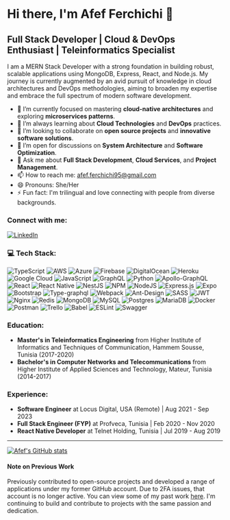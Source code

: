 # Hi there, I'm Afef Ferchichi 👋

## Full Stack Developer | Cloud & DevOps Enthusiast | Teleinformatics Specialist

I am a MERN Stack Developer with a strong foundation in building robust, scalable applications using MongoDB, Express, React, and Node.js. My journey is currently augmented by an avid pursuit of knowledge in cloud architectures and DevOps methodologies, aiming to broaden my expertise and embrace the full spectrum of modern software development.

- 🔭 I’m currently focused on mastering **cloud-native architectures** and exploring **microservices patterns**.
- 🌱 I’m always learning about **Cloud Technologies** and **DevOps** practices.
- 👯 I’m looking to collaborate on **open source projects** and **innovative software solutions**.
- 🤔 I’m open for discussions on **System Architecture** and **Software Optimization**.
- 💬 Ask me about **Full Stack Development**, **Cloud Services**, and **Project Management**.
- 📫 How to reach me: afef.ferchichi95@gmail.com
- 😄 Pronouns: She/Her
- ⚡ Fun fact: I'm trilingual and love connecting with people from diverse backgrounds.

### Connect with me:
[![LinkedIn][linkedin-shield]][linkedin-url]

<!-- Definitions for your social media icons -->
[linkedin-shield]: https://img.shields.io/badge/-LinkedIn-blue.svg?style=flat-square&logo=linkedin&logoColor=white
[linkedin-url]: https://www.linkedin.com/in/afef-ferchichi/

### 💻 Tech Stack:
![TypeScript](https://img.shields.io/badge/typescript-%23007ACC.svg?style=for-the-badge&logo=typescript&logoColor=white) ![AWS](https://img.shields.io/badge/AWS-%23FF9900.svg?style=for-the-badge&logo=amazon-aws&logoColor=white) ![Azure](https://img.shields.io/badge/azure-%230072C6.svg?style=for-the-badge&logo=azure-devops&logoColor=white) ![Firebase](https://img.shields.io/badge/firebase-%23039BE5.svg?style=for-the-badge&logo=firebase) ![DigitalOcean](https://img.shields.io/badge/DigitalOcean-%230167ff.svg?style=for-the-badge&logo=digitalOcean&logoColor=white) ![Heroku](https://img.shields.io/badge/heroku-%23430098.svg?style=for-the-badge&logo=heroku&logoColor=white) ![Google Cloud](https://img.shields.io/badge/Google%20Cloud-%234285F4.svg?style=for-the-badge&logo=google-cloud&logoColor=white) ![JavaScript](https://img.shields.io/badge/javascript-%23323330.svg?style=for-the-badge&logo=javascript&logoColor=%23F7DF1E) ![GraphQL](https://img.shields.io/badge/-GraphQL-E10098?style=for-the-badge&logo=graphql&logoColor=white) ![Python](https://img.shields.io/badge/python-3670A0?style=for-the-badge&logo=python&logoColor=ffdd54) ![Apollo-GraphQL](https://img.shields.io/badge/-ApolloGraphQL-311C87?style=for-the-badge&logo=apollo-graphql) ![React](https://img.shields.io/badge/react-%2320232a.svg?style=for-the-badge&logo=react&logoColor=%2361DAFB) ![React Native](https://img.shields.io/badge/react_native-%2320232a.svg?style=for-the-badge&logo=react&logoColor=%2361DAFB) ![NestJS](https://img.shields.io/badge/nestjs-%23E0234E.svg?style=for-the-badge&logo=nestjs&logoColor=white) ![NPM](https://img.shields.io/badge/NPM-%23000000.svg?style=for-the-badge&logo=npm&logoColor=white) ![NodeJS](https://img.shields.io/badge/node.js-6DA55F?style=for-the-badge&logo=node.js&logoColor=white)  ![Express.js](https://img.shields.io/badge/express.js-%23404d59.svg?style=for-the-badge&logo=express&logoColor=%2361DAFB) ![Expo](https://img.shields.io/badge/expo-1C1E24?style=for-the-badge&logo=expo&logoColor=#D04A37) ![Bootstrap](https://img.shields.io/badge/bootstrap-%23563D7C.svg?style=for-the-badge&logo=bootstrap&logoColor=white) ![Type-graphql](https://img.shields.io/badge/-TypeGraphQL-%23C04392?style=for-the-badge) ![Webpack](https://img.shields.io/badge/webpack-%238DD6F9.svg?style=for-the-badge&logo=webpack&logoColor=black) ![Ant-Design](https://img.shields.io/badge/-AntDesign-%230170FE?style=for-the-badge&logo=ant-design&logoColor=white) ![SASS](https://img.shields.io/badge/SASS-hotpink.svg?style=for-the-badge&logo=SASS&logoColor=white) ![JWT](https://img.shields.io/badge/JWT-black?style=for-the-badge&logo=JSON%20web%20tokens) ![Nginx](https://img.shields.io/badge/nginx-%23009639.svg?style=for-the-badge&logo=nginx&logoColor=white) ![Redis](https://img.shields.io/badge/redis-%23DD0031.svg?style=for-the-badge&logo=redis&logoColor=white) ![MongoDB](https://img.shields.io/badge/MongoDB-%234ea94b.svg?style=for-the-badge&logo=mongodb&logoColor=white) ![MySQL](https://img.shields.io/badge/mysql-%2300f.svg?style=for-the-badge&logo=mysql&logoColor=white) ![Postgres](https://img.shields.io/badge/postgres-%23316192.svg?style=for-the-badge&logo=postgresql&logoColor=white) ![MariaDB](https://img.shields.io/badge/MariaDB-003545?style=for-the-badge&logo=mariadb&logoColor=white) ![Docker](https://img.shields.io/badge/docker-%230db7ed.svg?style=for-the-badge&logo=docker&logoColor=white) ![Postman](https://img.shields.io/badge/Postman-FF6C37?style=for-the-badge&logo=postman&logoColor=white) ![Trello](https://img.shields.io/badge/Trello-%23026AA7.svg?style=for-the-badge&logo=Trello&logoColor=white)  ![Babel](https://img.shields.io/badge/Babel-F9DC3e?style=for-the-badge&logo=babel&logoColor=black) ![ESLint](https://img.shields.io/badge/ESLint-4B3263?style=for-the-badge&logo=eslint&logoColor=white) ![Swagger](https://img.shields.io/badge/-Swagger-%23Clojure?style=for-the-badge&logo=swagger&logoColor=white)


### Education:

- **Master's in Teleinformatics Engineering** from Higher Institute of Informatics and Techniques of Communication, Hammem Sousse, Tunisia (2017-2020)
- **Bachelor's in Computer Networks and Telecommunications** from Higher Institute of Applied Sciences and Technology, Mateur, Tunisia (2014-2017)

### Experience:

- **Software Engineer** at Locus Digital, USA (Remote) | Aug 2021 - Sep 2023
- **Full Stack Engineer (FYP)** at Profveca, Tunisia | Feb 2020 - Nov 2020
- **React Native Developer** at Telnet Holding, Tunisia | Jul 2019 - Aug 2019

---

[![Afef's GitHub stats](https://github-readme-stats.vercel.app/api?username=afefferhichi&show_icons=true)](https://github.com/anuraghazra/github-readme-stats)

<!-- Icons -->

[3.2]: https://raw.githubusercontent.com/MartinHeinz/MartinHeinz/master/linkedin-3-16.png (LinkedIn icon without padding)
[6.2]: https://raw.githubusercontent.com/MartinHeinz/MartinHeinz/master/github-16.png (GitHub icon without padding)

<!-- Links to your social media accounts -->

[3]: https://www.linkedin.com/in/afef-ferchichi/
[6]: https://github.com/afefferhichi

#### Note on Previous Work
Previously contributed to open-source projects and developed a range of applications under my former GitHub account. Due to 2FA issues, that account is no longer active. You can view some of my past work [here](https://github.com/Afefferhichi). I'm continuing to build and contribute to projects with the same passion and dedication.
